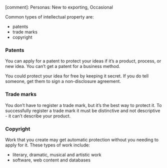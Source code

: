 [comment]: Personas: New to exporting, Occasional 

Common types of intellectual property are: 

- patents
- trade marks
- copyright

### Patents

You can apply for a patent to protect your ideas if it&rsquo;s a product, process, or new idea. You can&rsquo;t get a patent for a business method. 

You could protect your idea for free by keeping it secret. If you do tell someone, get them to sign a non-disclosure agreement.

### Trade marks

You don&rsquo;t have to register a trade mark, but it&rsquo;s the best way to protect it. To successfully register a trade mark it must be distinctive and not descriptive - it can&rsquo;t describe your product. 

### Copyright

Work that you create may get automatic protection without you needing to apply for it. These types of work include: 

- literary, dramatic, musical and artistic work
- software, web content and databases
